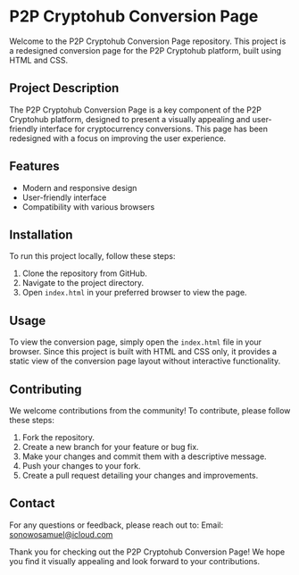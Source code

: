 # P2P Cryptohub Conversion Page

Welcome to the P2P Cryptohub Conversion Page repository. This project is a redesigned conversion page for the P2P Cryptohub platform, built using HTML and CSS.

## Project Description
The P2P Cryptohub Conversion Page is a key component of the P2P Cryptohub platform, designed to present a visually appealing and user-friendly interface for cryptocurrency conversions. This page has been redesigned with a focus on improving the user experience.


## Features
- Modern and responsive design
- User-friendly interface
- Compatibility with various browsers


## Installation
To run this project locally, follow these steps:

1. Clone the repository from GitHub.
2. Navigate to the project directory.
3. Open `index.html` in your preferred browser to view the page.


## Usage
To view the conversion page, simply open the `index.html` file in your browser. Since this project is built with HTML and CSS only, it provides a static view of the conversion page layout without interactive functionality.


## Contributing
We welcome contributions from the community! To contribute, please follow these steps:

1. Fork the repository.
2. Create a new branch for your feature or bug fix.
3. Make your changes and commit them with a descriptive message.
4. Push your changes to your fork.
5. Create a pull request detailing your changes and improvements.


## Contact
For any questions or feedback, please reach out to:
Email: sonowosamuel@icloud.com

Thank you for checking out the P2P Cryptohub Conversion Page! We hope you find it visually appealing and look forward to your contributions.
